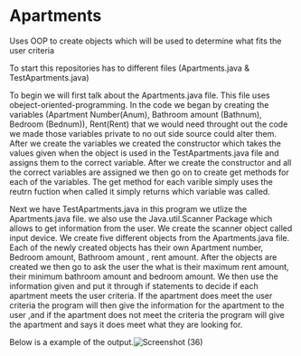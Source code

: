# Apartments
Uses OOP to create objects which will be used to determine what fits the user criteria

To start this repositories has to different files (Apartments.java & TestApartments.java)

To begin we will first talk about the Apartments.java file. This file uses obeject-oriented-programming.
In the code we began by creating the variables (Apartment Number(Anum), Bathroom amount (Bathnum), 
Bedroom (Bednum)), Rent(Rent) that we would need throught out the code we made those
variables private to no out side source could alter them. After we create the variables we created the 
constructor which takes the values given when the object is used in the TestApartments.java file and assigns
them to the correct variable. After we create the constructor and all the correct variables are assigned we then
go on to create get methods for each of the variables. The get method for each varible simply uses the reutrn 
fuction when called it simply returns which variable was called.

Next we have TestApartments.java in this program we utlize the Apartments.java file. we also use the 
Java.util.Scanner Package which allows to get information from the user. We create the scanner object called input device.
We create five different objects from the Apartments.java file. Each of the newly created objects has their own
Apartment number, Bedroom amount, Bathroom amount , rent amount. After the objects are created we then go to ask the 
user the what is their maximum rent amount, their minimum bathroom amount and bedroom amount. We then use the information 
given and put it through if statements to decide if each apartment meets the user criteria. If the apartment does meet the user
criteria the program will then give the information for the apartment to the user ,and if the apartment does not meet the criteria 
the program will give the apartment and says it does meet what they are looking for. 

Below is a example of the output.![Screenshot (36)](https://user-images.githubusercontent.com/74160231/109454797-ad4a5400-7a1a-11eb-98ed-89ef719ab943.png)
